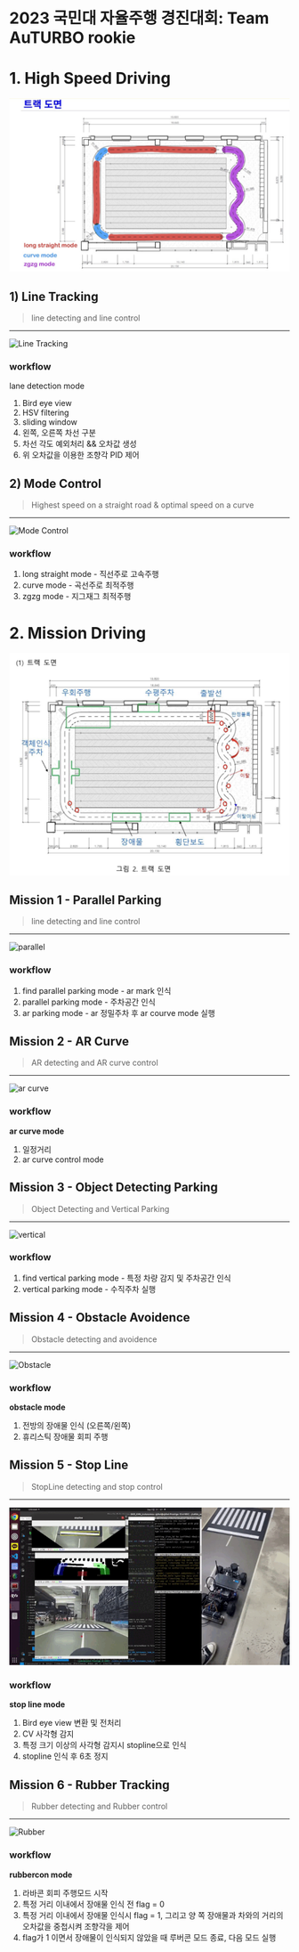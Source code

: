 # 2023 국민대 자율주행 경진대회: Team AuTURBO rookie
# 1. High Speed Driving
![High Speed Driving](./fig/driving_highspeed.jpg)

## 1) Line Tracking

> line detecting and line control
> 

---

![Line Tracking](./fig/line_follow.gif)

### workflow

lane detection mode 

1. Bird eye view
2. HSV filtering
3. sliding window
4. 왼쪽, 오른쪽 차선 구분
5. 차선 각도 예외처리 && 오차값 생성
6. 위 오차값을 이용한 조향각 PID 제어

## 2) Mode Control
> Highest speed on a straight road & optimal speed on a curve
> 

---
![Mode Control](./fig/mode_control.gif)

### workflow

1. long straight mode - 직선주로 고속주행
2. curve mode - 곡선주로 최적주행
3. zgzg mode - 지그재그 최적주행

# 2. Mission Driving
![Mission Driving](./fig/driving_mission.jpg)

## **Mission 1** - Parallel Parking

> line detecting and line control
> 

---
![parallel](./fig/parallel.gif)

### workflow

1. find parallel parking mode - ar mark 인식 
2. parallel parking mode - 주차공간 인식 
3. ar parking mode - ar 정밀주차 후 ar courve mode 실행 

## **Mission 2** - AR Curve

> AR detecting and AR curve control
> 

---
![ar curve](./fig/ar_curve.gif)

### workflow

**ar curve mode**

1. 일정거리 
2. ar curve control mode 

## **Mission 3** - Object Detecting Parking

> Object Detecting and Vertical Parking
> 

---

![vertical](./fig/vertical.gif)

### workflow

1. find vertical parking mode -  특정 차량 감지 및 주차공간 인식
2. vertical parking mode - 수직주차 실행

## **Mission 4** - Obstacle Avoidence

> Obstacle detecting and avoidence
> 

---

![Obstacle](./fig/obstacle.gif)

### workflow

**obstacle mode**

1. 전방의 장애물 인식 (오른쪽/왼쪽)
2. 휴리스틱 장애물 회피 주행

## **Mission 5** - Stop Line

> StopLine detecting and stop control
> 

---

![stopline](./fig/stopline.gif)

### workflow

**stop line mode**

1. Bird eye view 변환 및 전처리
2. CV 사각형 감지
3. 특정 크기 이상의 사각형 감지시 stopline으로 인식
4. stopline 인식 후 6초 정지

## **Mission 6** - Rubber Tracking

> Rubber detecting and Rubber control
> 

---

![Rubber](./fig/rubber.gif)

### workflow

**rubbercon  mode**

1. 라바콘 회피 주행모드 시작
2. 특정 거리 이내에서 장애물 인식 전 flag = 0
3. 특정 거리 이내에서 장애물 인식시 flag = 1, 그리고 양 쪽 장애물과 차와의 거리의 오차값을 중첩시켜 조향각을 제어
4. flag가 1 이면서 장애물이 인식되지 않았을 때 루버콘 모드 종료, 다음 모드 실행
